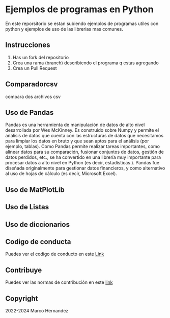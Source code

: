 # Ejemplos de programas en Python

En este reporsitorio se estan subiendo ejemplos de programas utiles con python y ejemplos de uso de las librerias mas comunes.

## Instrucciones

1. Has un fork del repositorio
2. Crea una rama (branch) describiendo el programa q estas agregando
3. Crea un Pull Request

## Comparadorcsv
compara dos archivos csv

## Uso de Pandas
Pandas es una herramienta de manipulación de datos de alto nivel desarrollada por Wes McKinney. Es construido sobre Numpy y permite el análisis de datos que cuenta con las estructuras de datos que necesitamos para limpiar los datos en bruto y que sean aptos para el análisis (por ejemplo, tablas). Como Pandas permite realizar tareas importantes, como alinear datos para su comparación, fusionar conjuntos de datos, gestión de datos perdidos, etc., se ha convertido en una librería muy importante para procesar datos a alto nivel en Python (es decir, estadísticas ). Pandas fue diseñada originalmente para gestionar datos financieros, y como alternativo al uso de hojas de cálculo (es decir, Microsoft Excel).

## Uso de MatPlotLib


## Uso de Listas


## Uso de diccionarios


## Codigo de conducta
Puedes ver el codigo de conducto en este [Link](CODE_OF_CONDUCT.md)

## Contribuye
Puedes ver las normas de contribución en este [link](CONTRIBUTING.md)

## Copyright
2022-2024 Marco Hernandez